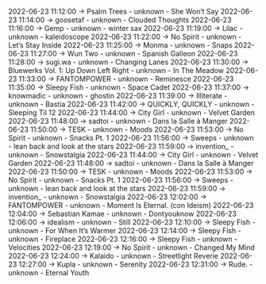 2022-06-23 11:12:00 -> Psalm Trees - unknown - She Won’t Say
2022-06-23 11:14:00 -> goosetaf - unknown - Clouded Thoughts
2022-06-23 11:16:00 -> Gemp - unknown - winter sax
2022-06-23 11:19:00 -> Lilac - unknown - kaleidoscope
2022-06-23 11:22:00 -> No Spirit - unknown - Let’s Stay Inside
2022-06-23 11:25:00 -> Monma - unknown - Snaps
2022-06-23 11:27:00 -> Wun Two - unknown - Spanish Galleon
2022-06-23 11:28:00 -> sugi.wa - unknown - Changing Lanes
2022-06-23 11:30:00 -> Bluewerks Vol. 1: Up Down Left Right - unknown - In The Meadow
2022-06-23 11:33:00 -> FANTOMPOWER - unknown - Reminesce
2022-06-23 11:35:00 -> Sleepy Fish - unknown - Space Cadet
2022-06-23 11:37:00 -> knowmadic - unknown - ghostin
2022-06-23 11:39:00 -> Illiterate - unknown - Bastia
2022-06-23 11:42:00 -> QUICKLY, QUICKLY - unknown - Sleeping Til 12
2022-06-23 11:44:00 -> City Girl - unknown - Velvet Garden
2022-06-23 11:48:00 -> sadtoi - unknown - Dans la Salle à Manger
2022-06-23 11:50:00 -> TESK - unknown - Moods
2022-06-23 11:53:00 -> No Spirit - unknown - Snacks Pt. 1
2022-06-23 11:56:00 -> Sweeps - unknown - lean back and look at the stars
2022-06-23 11:59:00 -> invention_ - unknown - Snowstalgia
2022-06-23 11:44:00 -> City Girl - unknown - Velvet Garden
2022-06-23 11:48:00 -> sadtoi - unknown - Dans la Salle à Manger
2022-06-23 11:50:00 -> TESK - unknown - Moods
2022-06-23 11:53:00 -> No Spirit - unknown - Snacks Pt. 1
2022-06-23 11:56:00 -> Sweeps - unknown - lean back and look at the stars
2022-06-23 11:59:00 -> invention_ - unknown - Snowstalgia
2022-06-23 12:02:00 -> FANTOMPOWER - unknown - Moment Is Eternal. (con Ideism)
2022-06-23 12:04:00 -> Sebastian Kamae - unknown - Dontyouknow
2022-06-23 12:06:00 -> idealism - unknown - Still
2022-06-23 12:10:00 -> Sleepy Fish - unknown - For When It’s Warmer
2022-06-23 12:14:00 -> Sleepy Fish - unknown - Fireplace
2022-06-23 12:16:00 -> Sleepy Fish - unknown - Velocities
2022-06-23 12:19:00 -> No Spirit - unknown - Changed My Mind
2022-06-23 12:24:00 -> Kalaido - unknown - Streetlight Reverie
2022-06-23 12:27:00 -> Kupla - unknown - Serenity
2022-06-23 12:31:00 -> Rude. - unknown - Eternal Youth
